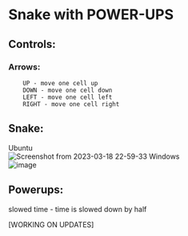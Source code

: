 # Snake with POWER-UPS

## Controls:
### Arrows: 
        UP - move one cell up 
        DOWN - move one cell down 
        LEFT - move one cell left 
        RIGHT - move one cell right
## Snake:
Ubuntu <br>
![Screenshot from 2023-03-18 22-59-33](https://user-images.githubusercontent.com/99143914/226139733-5127c0bf-1e16-437e-94c4-160f5858ad68.png)
Windows <br>
![image](https://user-images.githubusercontent.com/99143914/226359025-e0b68037-cd59-4836-a8bb-e03fa8898cd5.png)
## Powerups:
slowed time - time is slowed down by half

[WORKING ON UPDATES]
